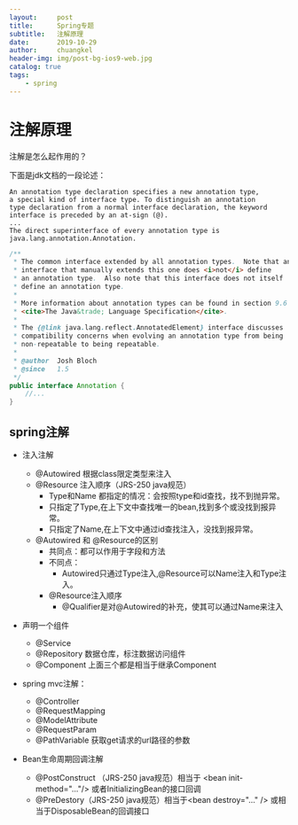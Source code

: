 ```yaml
---
layout:     post
title:      Spring专题
subtitle:   注解原理
date:       2019-10-29
author:     chuangkel
header-img: img/post-bg-ios9-web.jpg
catalog: true
tags:
    - spring
---
```


# 注解原理

注解是怎么起作用的？

下面是jdk文档的一段论述：

```
An annotation type declaration specifies a new annotation type, 
a special kind of interface type. To distinguish an annotation 
type declaration from a normal interface declaration, the keyword 
interface is preceded by an at-sign (@).
...
The direct superinterface of every annotation type is java.lang.annotation.Annotation.
```

```java
/**
 * The common interface extended by all annotation types.  Note that an
 * interface that manually extends this one does <i>not</i> define
 * an annotation type.  Also note that this interface does not itself
 * define an annotation type.
 *
 * More information about annotation types can be found in section 9.6 of
 * <cite>The Java&trade; Language Specification</cite>.
 *
 * The {@link java.lang.reflect.AnnotatedElement} interface discusses
 * compatibility concerns when evolving an annotation type from being
 * non-repeatable to being repeatable.
 *
 * @author  Josh Bloch
 * @since   1.5
 */
public interface Annotation {
    //...
}
```

## spring注解

* 注入注解
  
    * @Autowired  根据class限定类型来注入
    * @Resource 注入顺序（JRS-250 java规范）
        * Type和Name 都指定的情况：会按照type和id查找，找不到抛异常。
        * 只指定了Type,在上下文中查找唯一的bean,找到多个或没找到报异常。
        * 只指定了Name,在上下文中通过id查找注入，没找到报异常。
    * @Autowired 和 @Resource的区别
        * 共同点：都可以作用于字段和方法
        * 不同点：
            * Autowired只通过Type注入,@Resource可以Name注入和Type注入。
        * @Resource注入顺序
            * @Qualifier是对@Autowired的补充，使其可以通过Name来注入
    
     
    
* 声明一个组件
    * @Service
    * @Repository 数据仓库，标注数据访问组件
    * @Component 上面三个都是相当于继承Component
    
* spring mvc注解：
  * @Controller
  * @RequestMapping
  * @ModelAttribute 
  * @RequestParam
  * @PathVariable 获取get请求的url路径的参数
* Bean生命周期回调注解
  * @PostConstruct （JRS-250 java规范）相当于 \<bean init-method="..."/> 或者InitializingBean的接口回调
  * @PreDestory（JRS-250 java规范）相当于\<bean destroy="..." /> 或相当于DisposableBean的回调接口
  
    